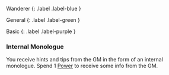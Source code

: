 
Wanderer
{: .label .label-blue }

General
{: .label .label-green }

Basic
{: .label .label-purple }
### Internal Monologue

You receive hints and tips from the GM in the form of an internal monologue. Spend 1 [Power](Game/Core/Blocks/Power) to receive some info from the GM.